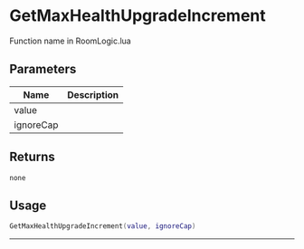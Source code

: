 # GetMaxHealthUpgradeIncrement

Function name in RoomLogic.lua

## Parameters

| Name      | Description |
| --------- | ----------- |
| value     |             |
| ignoreCap |             |

## Returns

`none`

## Usage

```lua
GetMaxHealthUpgradeIncrement(value, ignoreCap)
```

---

